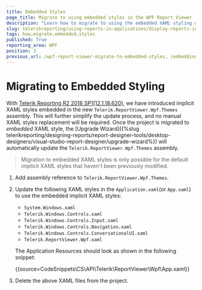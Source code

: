 ```yaml
---
title: Embedded Styles
page_title: Migrate to using embedded styles in the WPF Report Viewer
description: "Learn how to migrate to using the embedded XAML styling with the WPF Report Viewer in Telerik Reporting."
slug: telerikreporting/using-reports-in-applications/display-reports-in-applications/wpf-application/how-to-migrate-to-embedded-styles
tags: how,migrate,embedded,styles
published: True
reporting_area: WPF
position: 3
previous_url: /wpf-report-viewer-migrate-to-embedded-styles, /embedding-reports/display-reports-in-applications/wpf-application/how-to-migrate-to-embedded-styles
---
```


# Migrating to Embedded Styling

With [Telerik Reporting R2 2018 SP1(12.1.18.620)](https://www.telerik.com/support/whats-new/reporting/release-history/progress-telerik-reporting-r2-2018-sp1-12-1-18-620), we have introduced implicit XAML styles embedded in the new `Telerik.ReportViewer.Wpf.Themes` assembly. This will further simplify the update process, and no manual XAML styles replacement will be required. Once the project is migrated to *embedded* XAML style, the [Upgrade Wizard]({%slug telerikreporting/designing-reports/report-designer-tools/desktop-designers/visual-studio-report-designer/upgrade-wizard%}) will automatically update the `Telerik.ReportViewer.Wpf.Themes` assembly.

> Migration to embedded XAML styles is only possible for the default implicit XAML styles that haven't been previously modified.

1. Add assembly reference to `Telerik.ReportViewer.Wpf.Themes`.
1. Update the following XAML styles in the `Application.xaml`(or `App.xaml`) to use the embedded implicit XAML styles:

	* `System.Windows.xaml`
	* `Telerik.Windows.Controls.xaml`
	* `Telerik.Windows.Controls.Input.xaml`
	* `Telerik.Windows.Controls.Navigation.xaml`
 	* `Telerik.Windows.Controls.ConversationalUI.xaml`
	* `Telerik.ReportViewer.Wpf.xaml`

	The Application Resources should look as shown in the following snippet:

	{{source=CodeSnippets\CS\API\Telerik\ReportViewer\Wpf\App.xaml}}


1. Delete the above XAML files from the project.
